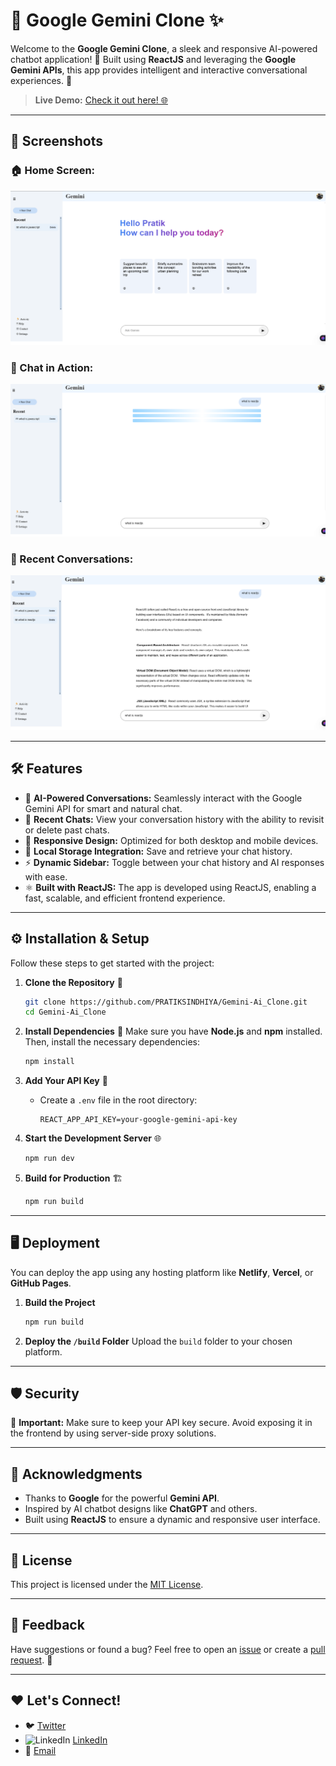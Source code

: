 # 🌟 Google Gemini Clone ✨

Welcome to the **Google Gemini Clone**, a sleek and responsive AI-powered chatbot application! 🚀 Built using **ReactJS** and leveraging the **Google Gemini APIs**, this app provides intelligent and interactive conversational experiences. 💬

> **Live Demo:** [Check it out here! 🌐](https://gemini-ai-clone-steel.vercel.app/)

---

## 📸 Screenshots

### 🏠 Home Screen:
![Home Screen](./public/image1.png)

### 💬 Chat in Action:
![Chat in Action](./public/image2.png)

### 📜 Recent Conversations:
![Recent Conversations](./public/image3.png)

---

## 🛠️ Features
- 🧠 **AI-Powered Conversations:** Seamlessly interact with the Google Gemini API for smart and natural chat.
- 🔄 **Recent Chats:** View your conversation history with the ability to revisit or delete past chats.
- 🚀 **Responsive Design:** Optimized for both desktop and mobile devices.
- 💾 **Local Storage Integration:** Save and retrieve your chat history.
- ⚡ **Dynamic Sidebar:** Toggle between your chat history and AI responses with ease.
- ⚛️ **Built with ReactJS:** The app is developed using ReactJS, enabling a fast, scalable, and efficient frontend experience.

---

## ⚙️ Installation & Setup

Follow these steps to get started with the project:

1. **Clone the Repository** 📂
   ```bash
   git clone https://github.com/PRATIKSINDHIYA/Gemini-Ai_Clone.git
   cd Gemini-Ai_Clone
   ```

2. **Install Dependencies** 🧰
   Make sure you have **Node.js** and **npm** installed. Then, install the necessary dependencies:
   ```bash
   npm install
   ```

3. **Add Your API Key** 🔑
   - Create a `.env` file in the root directory:
     ```
     REACT_APP_API_KEY=your-google-gemini-api-key
     ```

4. **Start the Development Server** 🌐
   ```bash
   npm run dev
   ```

5. **Build for Production** 🏗️
   ```bash
   npm run build
   ```

---

## 🖥️ Deployment

You can deploy the app using any hosting platform like **Netlify**, **Vercel**, or **GitHub Pages**.

1. **Build the Project**
   ```bash
   npm run build
   ```

2. **Deploy the `/build` Folder**
   Upload the `build` folder to your chosen platform.

---

## 🛡️ Security
🚨 **Important:** Make sure to keep your API key secure. Avoid exposing it in the frontend by using server-side proxy solutions.

---

## 👏 Acknowledgments
- Thanks to **Google** for the powerful **Gemini API**.
- Inspired by AI chatbot designs like **ChatGPT** and others.
- Built using **ReactJS** to ensure a dynamic and responsive user interface.

---

## 📝 License
This project is licensed under the [MIT License](LICENSE).

---

## 📣 Feedback
Have suggestions or found a bug? Feel free to open an [issue](https://github.com/your-username/google-gemini-clone/issues) or create a [pull request](https://github.com/PRATIKSINDHIYA/Gemini-Ai_Clone/pulls). 🙌

---

## ❤️ Let's Connect!
- 🐦 [Twitter](https://x.com/PrateekSindhiya)
- ![LinkedIn](https://upload.wikimedia.org/wikipedia/commons/0/01/LinkedIn_Logo_2023.png) [LinkedIn](https://www.linkedin.com/in/pratiksindhiya/)
- 📧 [Email](mailto:pratiksindhiya3@gmail.com)
```
